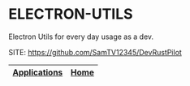 # ELECTRON-UTILS

 Electron Utils for every day usage as a dev.

 SITE: https://github.com/SamTV12345/DevRustPilot

 | [Applications](https://portable-linux-apps.github.io/apps.html) | [Home](https://portable-linux-apps.github.io)
 | --- | --- |

